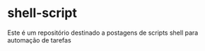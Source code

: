 # shell-script
Este é um repositório destinado a postagens de scripts shell para automação de tarefas
